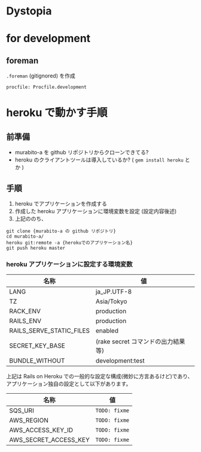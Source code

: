 Dystopia
========

# for development

## foreman

`.foreman` (gitignored) を作成

    procfile: Procfile.development

# heroku で動かす手順

## 前準備

* murabito-a を github リポジトリからクローンできてる?
* heroku のクライアントツールは導入しているか? ( `gem install heroku` とか )

## 手順

1. heroku でアプリケーションを作成する
2. 作成した heroku アプリケーションに環境変数を設定 (設定内容後述)
3. 上記ののち、

```
git clone {murabito-a の github リポジトリ}
cd murabito-a/
heroku git:remote -a {herokuでのアプリケーション名}
git push heroku master
```

### heroku アプリケーションに設定する環境変数

| 名称                      | 値                                  |
|---------------------------|-------------------------------------|
| LANG                      | ja_JP.UTF-8                         |
| TZ                        | Asia/Tokyo                          |
| RACK_ENV                  | production                          |
| RAILS_ENV                 | production                          |
| RAILS_SERVE_STATIC_FILES  | enabled                             |
| SECRET_KEY_BASE           | (rake secret コマンドの出力結果等)  |
| BUNDLE_WITHOUT            | development:test                    |

上記は Rails on Heroku での一般的な設定な構成(微妙に方言あるけど)であり、
アプリケーション独自の設定として以下があります。

| 名称                  | 値                   |
|-----------------------|----------------------|
| SQS_URI               | `TODO: fixme`        |
| AWS_REGION            | `TODO: fixme`        |
| AWS_ACCESS_KEY_ID     | `TODO: fixme`        |
| AWS_SECRET_ACCESS_KEY | `TODO: fixme`        |

